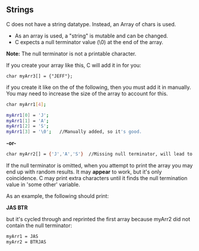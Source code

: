 ## Strings

C does not have a string datatype.  Instead, an Array of chars is used.  

- As an array is used, a "string" is mutable and can be changed.
- C expects a null terminator value (\0) at the end of the array.

**Note:** The null terminator is not a printable character.

If you create your array like this, C will add it in for you:

```
char myArr3[] = {"JEFF"};
```

if you create it like on the of the following, then you must add it in manually.  You may need to increase the size of the array to account for this.

```sh
char myArr1[4];

myArr1[0] = 'J';
myArr1[1] = 'A';
myArr1[2] = 'S';
myArr1[3] = '\0';   //Manually added, so it's good.
```
**-or-**
```sh
char myArr2[] = {'J','A','S'}  //Missing null terminator, will lead to unexpected results.
```

If the null terminator is omitted, when you attempt to print the array you may end up with random results.  It may **appear** to work, but it's only coincidence.  C may print extra characters until it finds the null termination value in 'some other' variable. 

As an example, the following should print:

**JAS
BTR**

but it's cycled through and reprinted the first array because myArr2 did not contain the null terminator:

```sh
myArr1 = JAS
myArr2 = BTRJAS
```
